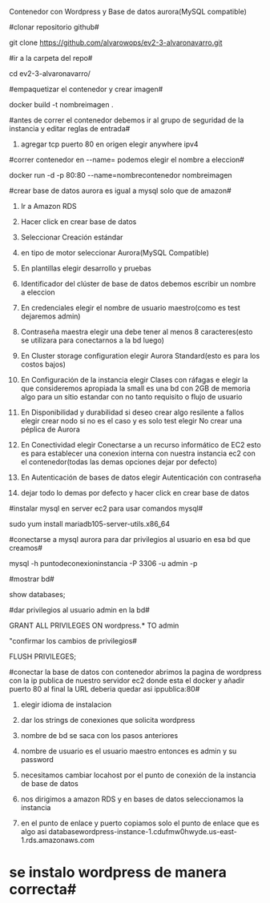 Contenedor con Wordpress y Base de datos aurora(MySQL compatible)

#clonar repositorio github#

git clone https://github.com/alvarowops/ev2-3-alvaronavarro.git

#ir a la carpeta del repo#

cd ev2-3-alvaronavarro/

#empaquetizar el contenedor y crear imagen#

docker build -t nombreimagen .

#antes de correr el contenedor debemos ir al grupo de seguridad de la instancia y editar reglas de entrada#

1. agregar tcp puerto 80 en origen elegir anywhere ipv4

#correr contenedor en --name= podemos elegir el nombre a eleccion#

docker run -d -p 80:80 --name=nombrecontenedor nombreimagen

#crear base de datos aurora es igual a mysql solo que de amazon#

1. Ir a Amazon RDS

2. Hacer click en crear base de datos

3. Seleccionar Creación estándar

4. en tipo de motor seleccionar Aurora(MySQL Compatible)

5. En plantillas elegir desarrollo y pruebas

6. Identificador del clúster de base de datos debemos escribir un nombre a eleccion 

7. En credenciales elegir el nombre de usuario maestro(como es test dejaremos admin)

8. Contraseña maestra elegir una  debe tener al menos 8 caracteres(esto se utilizara para conectarnos a la bd luego)

9. En Cluster storage configuration elegir Aurora Standard(esto es para los costos bajos)

10. En Configuración de la instancia elegir Clases con ráfagas e elegir la que consideremos apropiada la small es una bd con 2GB de memoria algo para un sitio estandar con no tanto requisito o flujo de usuario

11. En Disponibilidad y durabilidad si deseo crear algo resilente a fallos elegir crear nodo si no es el caso y es solo test elegir No crear una péplica de Aurora

12. En Conectividad elegir Conectarse a un recurso informático de EC2 esto es para establecer una conexion interna con nuestra instancia ec2 con el contenedor(todas las demas opciones dejar por defecto)

13. En Autenticación de bases de datos elegir Autenticación con contraseña

14. dejar todo lo demas por defecto y hacer click en crear base de datos

#instalar mysql en server ec2 para usar comandos mysql#

sudo yum install mariadb105-server-utils.x86_64

#conectarse a mysql aurora para dar privilegios al usuario en esa bd que creamos#

mysql -h puntodeconexioninstancia -P 3306 -u admin -p

#mostrar bd#

show databases;

#dar privilegios al usuario admin en la bd#

GRANT ALL PRIVILEGES ON wordpress.* TO admin

"confirmar los cambios de privilegios#

FLUSH PRIVILEGES;

#conectar la base de datos con contenedor abrimos la pagina de wordpress con la ip publica de nuestro servidor ec2 donde esta el docker y añadir puerto 80 al final la URL deberia quedar asi ippublica:80#

1. elegir idioma de instalacion

2. dar los strings de conexiones que solicita wordpress

3. nombre de bd se saca con los pasos anteriores 

4. nombre de usuario es el usuario maestro entonces es admin y su password

5. necesitamos cambiar locahost por el punto de conexión de la instancia de base de datos

6. nos dirigimos a amazon RDS y en bases de datos seleccionamos la instancia

7. en el punto de enlace y puerto copiamos solo el punto de enlace que es algo asi databasewordpress-instance-1.cdufmw0hwyde.us-east-1.rds.amazonaws.com

# se instalo wordpress de manera correcta#



